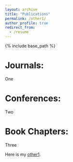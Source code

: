 ```yaml
---
layout: archive
title: "Publications"
permalink: /other1/
author_profile: true
redirect_from:
  - /resume
---
```


{% include base_path %}

Journals:
======
One


Conferences:
======
Two 


Book Chapters:
======
Three


Here is my [other1](https://drive.google.com/open?id=1AOV9Gmc7Roz109WHTPlTBw85WHkGKb8J). 


